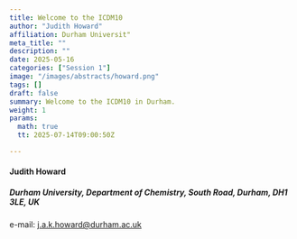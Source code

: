 ```yaml
---
title: Welcome to the ICDM10
author: "Judith Howard"
affiliation: Durham Universit"
meta_title: ""
description: ""
date: 2025-05-16
categories: ["Session 1"]
image: "/images/abstracts/howard.png"
tags: []
draft: false
summary: Welcome to the ICDM10 in Durham.
weight: 1
params:
  math: true
  tt: 2025-07-14T09:00:50Z

---
```


#### Judith Howard

##### Durham University, Department of Chemistry, South Road, Durham, DH1 3LE, UK

e-mail: j.a.k.howard@durham.ac.uk

